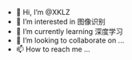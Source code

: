 - 👋 Hi, I’m @XKLZ
- 👀 I’m interested in 图像识别
- 🌱 I’m currently learning 深度学习
- 💞️ I’m looking to collaborate on ...
- 📫 How to reach me ...

<!---
XKLZ/XKLZ is a ✨ special ✨ repository because its `README.md` (this file) appears on your GitHub profile.
You can click the Preview link to take a look at your changes.
--->
